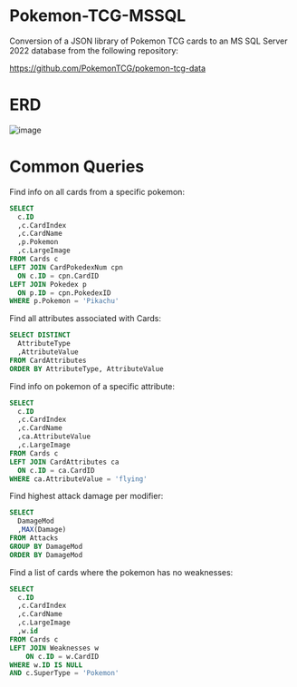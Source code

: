 # Pokemon-TCG-MSSQL
Conversion of a JSON library of Pokemon TCG cards to an MS SQL Server 2022 database from the following repository:

https://github.com/PokemonTCG/pokemon-tcg-data

# ERD
![image](https://github.com/akoba101/Pokemon-TCG-MSSQL/assets/131304176/aece5de3-cb42-49e8-a349-cf281c75d23d)

# Common Queries
Find info on all cards from a specific pokemon:
```sql
SELECT
  c.ID
  ,c.CardIndex
  ,c.CardName
  ,p.Pokemon
  ,c.LargeImage
FROM Cards c
LEFT JOIN CardPokedexNum cpn
  ON c.ID = cpn.CardID
LEFT JOIN Pokedex p
  ON p.ID = cpn.PokedexID
WHERE p.Pokemon = 'Pikachu'
```

Find all attributes associated with Cards:
```sql
SELECT DISTINCT
  AttributeType
  ,AttributeValue
FROM CardAttributes
ORDER BY AttributeType, AttributeValue
```

Find info on pokemon of a specific attribute:
```sql
SELECT
  c.ID
  ,c.CardIndex
  ,c.CardName
  ,ca.AttributeValue
  ,c.LargeImage
FROM Cards c
LEFT JOIN CardAttributes ca
  ON c.ID = ca.CardID
WHERE ca.AttributeValue = 'flying'
```

Find highest attack damage per modifier:
```sql
SELECT
  DamageMod
  ,MAX(Damage)
FROM Attacks
GROUP BY DamageMod
ORDER BY DamageMod
```

Find a list of cards where the pokemon has no weaknesses:
```sql
SELECT
  c.ID
  ,c.CardIndex
  ,c.CardName
  ,c.LargeImage
  ,w.id
FROM Cards c
LEFT JOIN Weaknesses w
	ON c.ID = w.CardID
WHERE w.ID IS NULL
AND c.SuperType = 'Pokemon'
```
